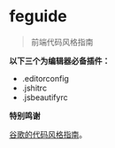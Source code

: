 # feguide

> 前端代码风格指南


**以下三个为编辑器必备插件：**

- .editorconfig
- .jshitrc
- .jsbeautifyrc


**特别鸣谢**

[谷歌的代码风格指南](http://google-styleguide.googlecode.com/svn/trunk/)。
